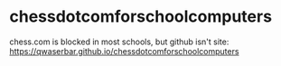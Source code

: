 # chessdotcomforschoolcomputers
chess.com is blocked in most schools, but github isn't
site: https://qwaserbar.github.io/chessdotcomforschoolcomputers
